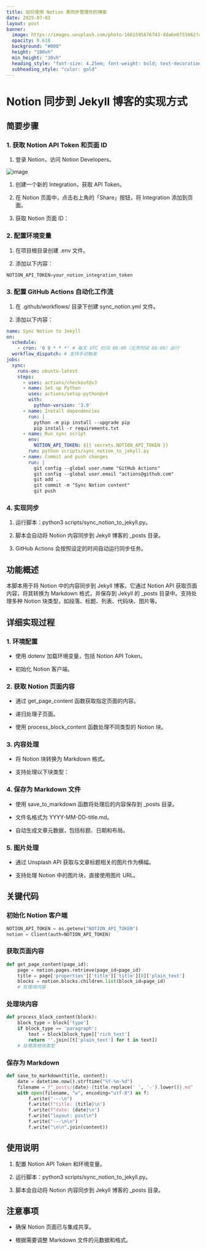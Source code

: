 ```yaml
---
title: 如何使用 Notion 来同步管理你的博客
date: 2025-07-03
layout: post
banner:
  image: https://images.unsplash.com/photo-1661595676743-4da6e0755062?crop=entropy&cs=tinysrgb&fit=max&fm=jpg&ixid=M3w2OTIwMzJ8MHwxfHJhbmRvbXx8fHx8fHx8fDE3NTE1ODEyMTV8&ixlib=rb-4.1.0&q=80&w=1080
  opacity: 0.618
  background: "#000"
  height: "100vh"
  min_height: "38vh"
  heading_style: "font-size: 4.25em; font-weight: bold; text-decoration: underline"
  subheading_style: "color: gold"
---
```


# Notion 同步到 Jekyll 博客的实现方式

## 简要步骤

### 1. 获取 Notion API Token 和页面 ID

1. 登录 Notion，访问 Notion Developers。

![image](https://prod-files-secure.s3.us-west-2.amazonaws.com/a7a0cc5a-89b9-4cda-8686-1fba0ca52f40/d19c1afe-dea5-4312-9333-786b0ba83054/image.png?X-Amz-Algorithm=AWS4-HMAC-SHA256&X-Amz-Content-Sha256=UNSIGNED-PAYLOAD&X-Amz-Credential=ASIAZI2LB466URA7WPFJ%2F20250703%2Fus-west-2%2Fs3%2Faws4_request&X-Amz-Date=20250703T222015Z&X-Amz-Expires=3600&X-Amz-Security-Token=IQoJb3JpZ2luX2VjEBUaCXVzLXdlc3QtMiJIMEYCIQDHco0%2FPb5ib2lB3%2BSuLQGTfPbuPJTPliuoMkvJSJc5LAIhAPc8qbjFnBFbRX6QPt4G5vs2xBkBtY410iFZmk0RfqB8Kv8DCB4QABoMNjM3NDIzMTgzODA1IgwRexG1aUdcX6S2FQcq3AODXvLaaDVkSVUF04EChiF9fjGCKseFJM4qoazclIX1TTgz7RCaT4J83h7VJ5sx7HWqOTTp6CgjUy3SjYp66DShOvn5ZHeJVsfJ6jckJIgbsZ6UpcQyO9V6HAM54fLbr4Wgkk1E2cKwCmIGyhEjEyIn4llu%2BvWRTd9Y2hOVNb80uW%2BbbvASCcLMeMv%2BsalXOeQqxxwgZPXB0wpu967OU8raTm6my1H4cejJ7aTqpHLfL4oAIYE%2Bdj0%2BHB7Knt3LtBi%2Bx7FM%2FzcxVMHOgs0RTOvIG70ZYm7olIYFgkbpOb3q1YVBKqdxySbYr%2FU%2BxxKt0udqiqbBEO%2FnCQb08jYHbfdyuWnlUWteI9w2zAYa4ItIJ%2BH6jQ%2FYpgBo8uE4UooZ6PyybValtg6UQ%2FrKasLZaW4aWMDS0apKX5Q%2FWxHuaOCZlMe87bIHJ2r3zLuvVG2CxmH9BcQCL0sfXpOfIyw%2BUGmlXalH0%2BQGIcoetRQlhUFVX8BUhNpScBHQDL8IhUVW4IZR7cY2519rFQ2JiOdk4K0VFdVwJxPmJqAbU3L1nm2deRFB41wWAmmZrsX4ZpuPrde1X7B%2FaKpZPrc48brclZY1h1GbZnFq2zLkdeX4s4jkRomeKU5CRFg9Q4uYsDDp5JvDBjqkAe2jaTE2B2dn8w3xXK7Ur9SHNqeT45w8KjP6tYI4cM7wfv%2FRufjvgvyAUsZORR6287STvzEkBZLQ%2FbZd6mEpjOZQwnDLzF7gQmRRlI2GBxY2yKaTAqQnim46dBUvUlM77hSa3ZpXmQ%2Bxykg2kXwIhdmF7jqIoRzxxeF56RRcmaOM4j8h12KPfAMV3TFDdiC6xFq%2Beok9r2SLm0w8O1ZXMcBvDyrf&X-Amz-Signature=0157716388cd1ba098eba261eb3527a587978f6cd2fa29023eef774d68a4a82e&X-Amz-SignedHeaders=host&x-amz-checksum-mode=ENABLED&x-id=GetObject)

1. 创建一个新的 Integration，获取 API Token。

1. 在 Notion 页面中，点击右上角的「Share」按钮，将 Integration 添加到页面。

1. 获取 Notion 页面 ID：


### 2. 配置环境变量

1. 在项目根目录创建 .env 文件。

1. 添加以下内容：

```javascript
NOTION_API_TOKEN=your_notion_integration_token
```

### 3. 配置 GitHub Actions 自动化工作流

1. 在 .github/workflows/ 目录下创建 sync_notion.yml 文件。

1. 添加以下内容：

```yaml
name: Sync Notion to Jekyll
on:
  schedule:
    - cron: '0 0 * * *' # 每天 UTC 时间 00:00（北京时间 08:00）运行
  workflow_dispatch: # 支持手动触发
jobs:
  sync:
    runs-on: ubuntu-latest
    steps:
      - uses: actions/checkout@v3
      - name: Set up Python
        uses: actions/setup-python@v4
        with:
          python-version: '3.9'
      - name: Install dependencies
        run: |
          python -m pip install --upgrade pip
          pip install -r requirements.txt
      - name: Run sync script
        env:
          NOTION_API_TOKEN: ${{ secrets.NOTION_API_TOKEN }}
        run: python scripts/sync_notion_to_jekyll.py
      - name: Commit and push changes
        run: |
          git config --global user.name "GitHub Actions"
          git config --global user.email "actions@github.com"
          git add .
          git commit -m "Sync Notion content"
          git push
```

### 4. 实现同步

1. 运行脚本：python3 scripts/sync_notion_to_jekyll.py。

1. 脚本会自动将 Notion 内容同步到 Jekyll 博客的 _posts 目录。

1. GitHub Actions 会按照设定的时间自动运行同步任务。

## 功能概述

本脚本用于将 Notion 中的内容同步到 Jekyll 博客。它通过 Notion API 获取页面内容，将其转换为 Markdown 格式，并保存到 Jekyll 的 _posts 目录中。支持处理多种 Notion 块类型，如段落、标题、列表、代码块、图片等。

## 详细实现过程

### 1. 环境配置

- 使用 dotenv 加载环境变量，包括 Notion API Token。

- 初始化 Notion 客户端。

### 2. 获取 Notion 页面内容

- 通过 get_page_content 函数获取指定页面的内容。

- 递归处理子页面。

- 使用 process_block_content 函数处理不同类型的 Notion 块。

### 3. 内容处理

- 将 Notion 块转换为 Markdown 格式。

- 支持处理以下块类型：


### 4. 保存为 Markdown 文件

- 使用 save_to_markdown 函数将处理后的内容保存到 _posts 目录。

- 文件名格式为 YYYY-MM-DD-title.md。

- 自动生成文章元数据，包括标题、日期和布局。

### 5. 图片处理

- 通过 Unsplash API 获取与文章标题相关的图片作为横幅。

- 支持处理 Notion 中的图片块，直接使用图片 URL。

## 关键代码

### 初始化 Notion 客户端

```python
NOTION_API_TOKEN = os.getenv("NOTION_API_TOKEN")
notion = Client(auth=NOTION_API_TOKEN)
```

### 获取页面内容

```python
def get_page_content(page_id):
    page = notion.pages.retrieve(page_id=page_id)
    title = page['properties']['title']['title'][0]['plain_text']
    blocks = notion.blocks.children.list(block_id=page_id)
    # 处理块内容
```

### 处理块内容

```python
def process_block_content(block):
    block_type = block['type']
    if block_type == 'paragraph':
        text = block[block_type]['rich_text']
        return ''.join([t['plain_text'] for t in text])
    # 处理其他块类型
```

### 保存为 Markdown

```python
def save_to_markdown(title, content):
    date = datetime.now().strftime("%Y-%m-%d")
    filename = f"_posts/{date}-{title.replace(' ', '-').lower()}.md"
    with open(filename, "w", encoding="utf-8") as f:
        f.write("---\n")
        f.write(f"title: {title}\n")
        f.write(f"date: {date}\n")
        f.write("layout: post\n")
        f.write("---\n\n")
        f.write("\n\n".join(content))
```

## 使用说明

1. 配置 Notion API Token 和环境变量。

1. 运行脚本：python3 scripts/sync_notion_to_jekyll.py。

1. 脚本会自动将 Notion 内容同步到 Jekyll 博客的 _posts 目录。

## 注意事项

- 确保 Notion 页面已与集成共享。

- 根据需要调整 Markdown 文件的元数据和格式。